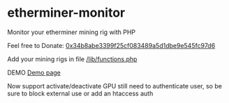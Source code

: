 # etherminer-monitor
Monitor your etherminer mining rig with PHP

Feel free to Donate: <a href='https://etherscan.io/address/0x34b8abe3399f25cf083489a5d1dbe9e545fc97d6' rel='nofollow' title='0x34b8abe3399f25cf083489a5d1dbe9e545fc97d6' target='_blank'>0x34b8abe3399f25cf083489a5d1dbe9e545fc97d6</a>


Add your mining rigs in file <a href='https://github.com/Devil-of-Chaos/ethminer-monitor/blob/master/lib/functions.php'>/lib/functions.php</a>

DEMO <a href='https://ulbig-it.de' tile='demo' target='_blank'>Demo page</a>


Now support activate/deactivate GPU still need to authenticate user, so be sure to block external use or add an htaccess auth
